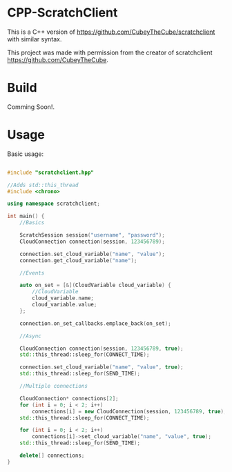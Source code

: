 # CPP-ScratchClient
This is a C++ version of <https://github.com/CubeyTheCube/scratchclient> with similar syntax.

This project was made with permission from the creator of scratchclient <https://github.com/CubeyTheCube>.

# Build
Comming Soon!.

# Usage

Basic usage:
```cpp

#include "scratchclient.hpp"

//Adds std::this_thread
#include <chrono>

using namespace scratchclient;

int main() {
	//Basics

	ScratchSession session("username", "password");
	CloudConnection connection(session, 123456789);

	connection.set_cloud_variable("name", "value");
	connection.get_cloud_variable("name");

	//Events

	auto on_set = [&](CloudVariable cloud_variable) {
		//CloudVariable
		cloud_variable.name;
		cloud_variable.value;
	};

	connection.on_set_callbacks.emplace_back(on_set);

	//Async

	CloudConnection connection(session, 123456789, true);
	std::this_thread::sleep_for(CONNECT_TIME);

	connection.set_cloud_variable("name", "value", true);
	std::this_thread::sleep_for(SEND_TIME);

	//Multiple connections

	CloudConnection* connections[2];
	for (int i = 0; i < 2; i++)
		connections[i] = new CloudConnection(session, 123456789, true);
	std::this_thread::sleep_for(CONNECT_TIME);

	for (int i = 0; i < 2; i++)
		connections[i]->set_cloud_variable("name", "value", true);
	std::this_thread::sleep_for(SEND_TIME);

	delete[] connections;
}

```
